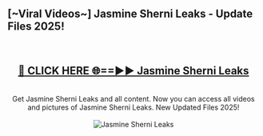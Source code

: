 <h2>[~Viral Videos~] Jasmine Sherni Leaks - Update Files 2025!</h2>
<br>
<div align="center">
<h2><a href="https://betterlinks.top/A2PfLJ" rel="nofollow">🔴 CLICK HERE 🌐==►► Jasmine Sherni Leaks</a></h2>
<br>
Get Jasmine Sherni Leaks and all content. Now you can access all videos and pictures of Jasmine Sherni Leaks. New Updated Files 2025!
<br>
<br>
<a href="https://betterlinks.top/A2PfLJ" rel="nofollow" data-target="animated-image.originalLink"><img src="https://i.ibb.co.com/WyWwxjT/player-gif2.gif" alt="Jasmine Sherni Leaks" style="max-width: 100%; display: inline-block;" data-target="animated-image.originalImage"></a>
</div>
<br>
